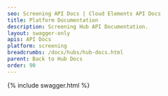 ```yaml
---
seo: Screening API Docs | Cloud Elements API Docs
title: Platform Documentation
description: Screening Hub API Documentation.
layout: swagger-only
apis: API Docs
platform: screening
breadcrumbs: /docs/hubs/hub-docs.html
parent: Back to Hub Docs
order: 90
---
```


{% include swagger.html %}
